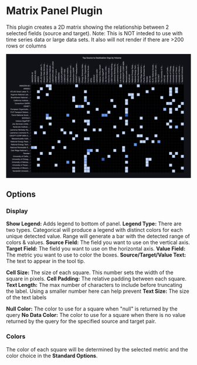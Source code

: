 # Matrix Panel Plugin

This plugin creates a 2D matrix showing the relationship between 2 selected fields (source and target).
Note: This is NOT inteded to use with time series data or large data sets.  It also will not render if there are >200 rows or columns

![](https://github.com/esnet/esnet-matrix-panel/blob/master/src/img/matrix-plugin.png?raw=true)

## Options
### Display
**Show Legend:** Adds legend to bottom of panel.
**Legend Type:** There are two types.  Categorical will produce a legend with distinct colors for each unique detected value.  Range will generate a bar with the detected range of colors & values.
**Source Field:** The field you want to use on the vertical axis.
**Target Field:** The field you want to use on the horizontal axis.
**Value Field:** The metric you want to use to color the boxes.
**Source/Target/Value Text:** The text to appear in the tool tip.

**Cell Size:** The size of each square. This number sets the width of the square in pixels.
**Cell Padding:** The relative padding between each square.
**Text Length:** The max number of characters to include before truncating the label.  Using a smaller number here can help prevent 
**Text Size:** The size of the text labels

**Null Color:** The color to use for a square when "null" is returned by the query
**No Data Color:** The color to use for a square when there is no value returned by the query for the specified source and target pair.

### Colors
The color of each square will be determined by the selected metric and the color choice in the **Standard Options**.





